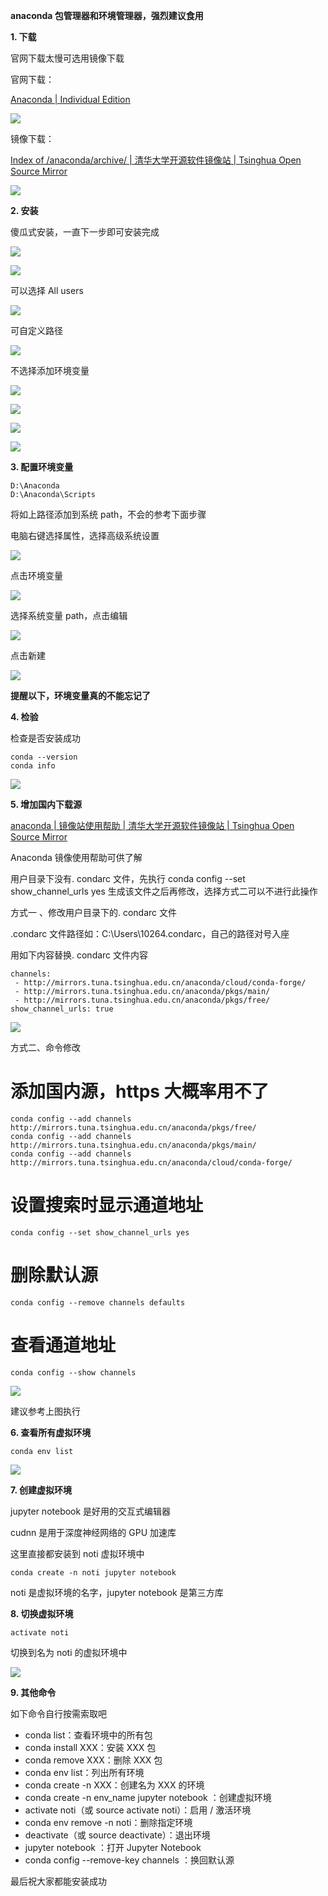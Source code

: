 **anaconda 包管理器和环境管理器，强烈建议食用**

**1. 下载**

官网下载太慢可选用镜像下载

官网下载：

[Anaconda | Individual Edition](https://www.anaconda.com/products/individual)

![](<assets/1681482602970.png>)

镜像下载：

[Index of /anaconda/archive/ | 清华大学开源软件镜像站 | Tsinghua Open Source Mirror](https://mirrors.tuna.tsinghua.edu.cn/anaconda/archive/)

![](<assets/1681482603037.png>)

**2. 安装**

傻瓜式安装，一直下一步即可安装完成

![](<assets/1681482603076.png>)

![](<assets/1681482603163.png>)

可以选择 All users

![](<assets/1681482603198.png>)

可自定义路径

![](<assets/1681482603232.png>)

不选择添加环境变量

![](<assets/1681482603276.png>)

![](<assets/1681482603323.png>)

![](<assets/1681482603358.png>)

![](<assets/1681482603418.png>)

**3. 配置环境变量**

```
D:\Anaconda
D:\Anaconda\Scripts
```

将如上路径添加到系统 path，不会的参考下面步骤

电脑右键选择属性，选择高级系统设置

![](<assets/1681482603458.png>)

点击环境变量

![](<assets/1681482603495.png>)

选择系统变量 path，点击编辑

![](<assets/1681482603560.png>)

点击新建

![](<assets/1681482603672.png>)

**提醒以下，环境变量真的不能忘记了**

**4. 检验**

检查是否安装成功

```
conda --version
conda info
```

![](<assets/1681482603722.png>)

**5. 增加国内下载源**

[anaconda | 镜像站使用帮助 | 清华大学开源软件镜像站 | Tsinghua Open Source Mirror](https://mirrors.tuna.tsinghua.edu.cn/help/anaconda/)

Anaconda 镜像使用帮助可供了解

用户目录下没有. condarc 文件，先执行 conda config --set show_channel_urls yes 生成该文件之后再修改，选择方式二可以不进行此操作

方式一 、修改用户目录下的. condarc 文件

.condarc 文件路径如：C:\Users\10264\.condarc，自己的路径对号入座

用如下内容替换. condarc 文件内容

```
channels:
 - http://mirrors.tuna.tsinghua.edu.cn/anaconda/cloud/conda-forge/
 - http://mirrors.tuna.tsinghua.edu.cn/anaconda/pkgs/main/
 - http://mirrors.tuna.tsinghua.edu.cn/anaconda/pkgs/free/
show_channel_urls: true
```

![](<assets/1681482603756.png>)

方式二、命令修改

# 添加国内源，https 大概率用不了

```
conda config --add channels http://mirrors.tuna.tsinghua.edu.cn/anaconda/pkgs/free/
conda config --add channels http://mirrors.tuna.tsinghua.edu.cn/anaconda/pkgs/main/
conda config --add channels http://mirrors.tuna.tsinghua.edu.cn/anaconda/cloud/conda-forge/
```

# 设置搜索时显示通道地址

```
conda config --set show_channel_urls yes
```

# 删除默认源

```
conda config --remove channels defaults
```

# 查看通道地址

```
conda config --show channels
```

![](<assets/1681482603795.png>)

建议参考上图执行

**6. 查看所有虚拟环境**

```
conda env list
```

![](<assets/1681482603836.png>)

**7. 创建虚拟环境**

jupyter notebook 是好用的交互式编辑器

cudnn 是用于深度神经网络的 GPU 加速库

这里直接都安装到 noti 虚拟环境中

```
conda create -n noti jupyter notebook
```

noti 是虚拟环境的名字，jupyter notebook 是第三方库

**8. 切换虚拟环境**

```
activate noti
```

切换到名为 noti 的虚拟环境中

![](<assets/1681482603907.png>)

**9. 其他命令**

如下命令自行按需索取吧

*   conda list：查看环境中的所有包
*   conda install XXX：安装 XXX 包
*   conda remove XXX：删除 XXX 包
*   conda env list：列出所有环境
*   conda create -n XXX：创建名为 XXX 的环境
*   conda create -n env_name jupyter notebook ：创建虚拟环境
*   activate noti（或 source activate noti）：启用 / 激活环境
*   conda env remove -n noti：删除指定环境
*   deactivate（或 source deactivate）：退出环境
*   jupyter notebook ：打开 Jupyter Notebook
*   conda config --remove-key channels ：换回默认源

最后祝大家都能安装成功